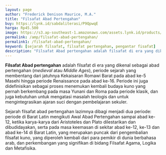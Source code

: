 ```yaml
---
layout: page
author: "Frederick Denison Maurice, M.A."
title: "Filsafat Abad Pertengahan"
buy: https://lynk.id/sabdaliterasi/P9QpwqE
harga: Rp45.500
image: https://s3.ap-southeast-1.amazonaws.com/assets.lynk.id/products/24-12-2023/1703408611053_5917883
permalink: /amp/filsafat-abad-pertengahan/
permalink1: /filsafat-abad-pertengahan/
keyword: [sejarah filsafat, filsafat pertengahan, pengantar fisafat]
description: "Filsafat Abad pertengahan adalah filsafat di era yang dikenal sebagai abad pertengahan (medieval atau Middle Ages), periode sejarah yang membentang da..."
---
```

<p><strong>Filsafat Abad pertengahan</strong> adalah filsafat di era yang dikenal sebagai abad pertengahan (<em>medieval</em> atau <em>Middle Ages</em>), periode sejarah yang membentang dari jatuhnya Kekaisaran Romawi Barat pada abad ke-5 Masehi hingga periode Renaissance pada abad ke-16. Periode ini juga didefinisikan sebagai proses menemukan kembali budaya kuno yang pernah berkembang pada masa Yunani dan Roma pada periode klasik, dan juga kebutuhan untuk mengatasi masalah teologis dan untuk mengintegrasikan ajaran suci dengan pembelajaran sekuler.</p><p>Sejarah filsafat abad pertengahan lazimnya dibagi menjadi dua periode: periode di Barat Latin mengikuti Awal Abad Pertengahan sampai abad ke-12, ketika karya-karya dari Aristoteles dan Plato dilestarikan dan dibudidayakan, serta pada masa keemasan di sekitar abad ke-12, ke-13 dan abad ke-14 di Barat Latin, yang merupakan puncak dari pengembalian filsafat kuno, yang diperoleh kembali dari para pemikir di dunia berbahasa arab, dan perkembangan yang signifikan di bidang Filsafat Agama, Logika dan Metafisika.</p>
